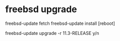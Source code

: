 # freebsd upgrade
freebsd-update fetch
freebsd-update install
[reboot]

freebsd-update upgrade -r 11.3-RELEASE
y/n
